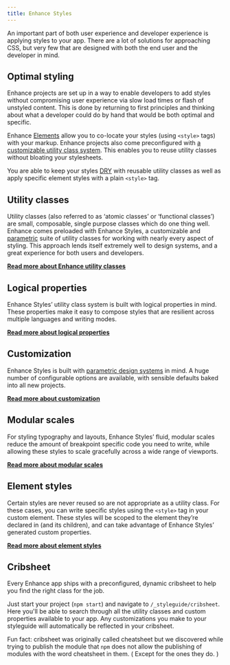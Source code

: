 ```yaml
---
title: Enhance Styles
---
```


An important part of both user experience and developer experience is applying styles to your app.
There are a lot of solutions for approaching CSS, but very few that are designed with both the end user and the developer in mind.

## Optimal styling

Enhance projects are set up in a way to enable developers to add styles without compromising user experience via slow load times or flash of unstyled content.
This is done by returning to first principles and thinking about what a developer could do by hand that would be both optimal and specific.

Enhance [Elements](/docs/elements) allow you to co-locate your styles (using `<style>` tags) with your markup.
Enhance projects also come preconfigured with [a customizable utility class system](/docs/enhance-styles/utility-classes).
This enables you to reuse utility classes without bloating your stylesheets.

You are able to keep your styles [DRY](https://en.wikipedia.org/wiki/Don%27t_repeat_yourself) with reusable utility classes as well as apply specific element styles with a plain `<style>` tag.

## Utility classes

Utility classes (also referred to as ‘atomic classes’ or ‘functional classes’) are small, composable, single purpose classes which do one thing well. Enhance comes preloaded with Enhance Styles, a customizable and [parametric](https://en.wikipedia.org/wiki/Parametric_design) suite of utility classes for working with nearly every aspect of styling. This approach lends itself extremely well to design systems, and a great experience for both users and developers.

<doc-callout level="none" mark="🖍️">

**[Read more about Enhance utility classes](/docs/enhance-styles/utility-classes)**

</doc-callout>

## Logical properties

Enhance Styles’ utility class system is built with logical properties in mind. These properties make it easy to compose styles that are resilient across multiple languages and writing modes.

<doc-callout level="none" mark="🔀">

**[Read more about logical properties](/docs/enhance-styles/logical-properties)**

</doc-callout>

## Customization

Enhance Styles is built with [parametric design systems](https://en.wikipedia.org/wiki/Parametric_design) in mind. A huge number of configurable options are available, with sensible defaults baked into all new projects.

<doc-callout level="none" mark="🎛️">

**[Read more about customization](/docs/enhance-styles/customization)**

</doc-callout>

## Modular scales

For styling typography and layouts, Enhance Styles’ fluid, modular scales reduce the amount of breakpoint specific code you need to write, while allowing these styles to scale gracefully across a wide range of viewports.

<doc-callout level="none" mark="📏">

**[Read more about modular scales](/docs/enhance-styles/modular-scales)**

</doc-callout>

## Element styles

Certain styles are never reused so are not appropriate as a utility class. For these cases, you can write specific styles using the `<style>` tag in your custom element. These styles will be scoped to the element they’re declared in (and its children), and can take advantage of Enhance Styles’ generated custom properties.

<doc-callout level="none" mark="🎨">

**[Read more about element styles](/docs/enhance-styles/element-styles)**

</doc-callout>

## Cribsheet

Every Enhance app ships with a preconfigured, dynamic cribsheet to help you find the right class for the job.

Just start your project (`npm start`) and navigate to `/_styleguide/cribsheet`. Here you'll be able to search through all the utility classes and custom properties available to your app. Any customizations you make to your styleguide will automatically be reflected in your cribsheet.

<doc-callout level="none" mark="🫠">

 Fun fact: cribsheet was originally called cheatsheet but we discovered while trying to publish the module that `npm` does not allow the publishing of modules with the word cheatsheet in them. ( Except for the ones they do. )

</doc-callout>

